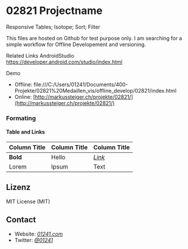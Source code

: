 # 02821 Projectname
Responsive Tables; Isotope; Sort; Filter

This files are hosted on Github for test purpose only. I am searching for a simple workflow for Offline Developement and versioning.

Related Links
AndroidStudio https://developer.android.com/studio/index.html

Demo

* Offline: file:///C:/Users/01241/Documents/400-Projekte/02821%20Medaillen_vis/offline_develop/02821/index.html
* Online: [http://markussteiger.ch/projekte/02821/](http://markussteiger.ch/projekte/02821/)


### Formating
#### Table and Links
| Column Title | Column Title | Column Title |
| :-------- | :-------- | :------------------------- |
| **Bold** | Hello | [_Link_](http://www.01241.com) |
| Lorem | Ipsum | Text |



## Lizenz

MIT License (MIT)

## Contact

* Website: [_01241.com_](http://www.01241.com)
* Twitter: [_@01241_](https://twitter.com/01241)
